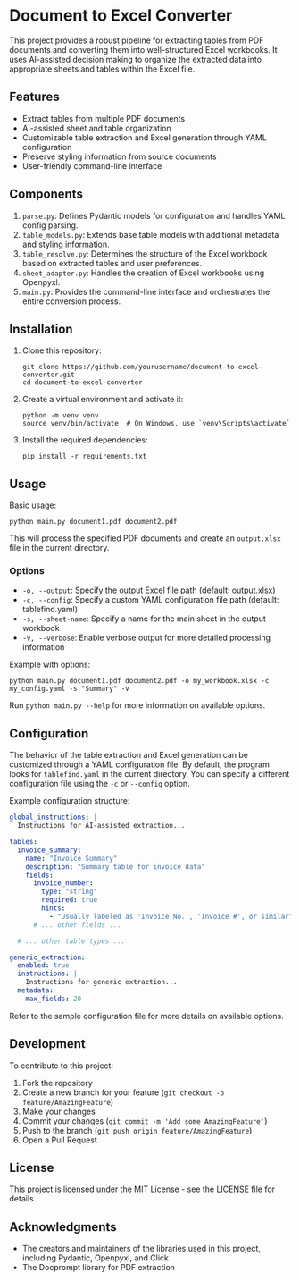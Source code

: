 # Document to Excel Converter

This project provides a robust pipeline for extracting tables from PDF documents and converting them into well-structured Excel workbooks. It uses AI-assisted decision making to organize the extracted data into appropriate sheets and tables within the Excel file.

## Features

- Extract tables from multiple PDF documents
- AI-assisted sheet and table organization
- Customizable table extraction and Excel generation through YAML configuration
- Preserve styling information from source documents
- User-friendly command-line interface

## Components

1. `parse.py`: Defines Pydantic models for configuration and handles YAML config parsing.
2. `table_models.py`: Extends base table models with additional metadata and styling information.
3. `table_resolve.py`: Determines the structure of the Excel workbook based on extracted tables and user preferences.
4. `sheet_adapter.py`: Handles the creation of Excel workbooks using Openpyxl.
5. `main.py`: Provides the command-line interface and orchestrates the entire conversion process.

## Installation

1. Clone this repository:
   ```
   git clone https://github.com/yourusername/document-to-excel-converter.git
   cd document-to-excel-converter
   ```

2. Create a virtual environment and activate it:
   ```
   python -m venv venv
   source venv/bin/activate  # On Windows, use `venv\Scripts\activate`
   ```

3. Install the required dependencies:
   ```
   pip install -r requirements.txt
   ```

## Usage

Basic usage:
```
python main.py document1.pdf document2.pdf
```

This will process the specified PDF documents and create an `output.xlsx` file in the current directory.

### Options

- `-o, --output`: Specify the output Excel file path (default: output.xlsx)
- `-c, --config`: Specify a custom YAML configuration file path (default: tablefind.yaml)
- `-s, --sheet-name`: Specify a name for the main sheet in the output workbook
- `-v, --verbose`: Enable verbose output for more detailed processing information

Example with options:
```
python main.py document1.pdf document2.pdf -o my_workbook.xlsx -c my_config.yaml -s "Summary" -v
```

Run `python main.py --help` for more information on available options.

## Configuration

The behavior of the table extraction and Excel generation can be customized through a YAML configuration file. By default, the program looks for `tablefind.yaml` in the current directory. You can specify a different configuration file using the `-c` or `--config` option.

Example configuration structure:
```yaml
global_instructions: |
  Instructions for AI-assisted extraction...

tables:
  invoice_summary:
    name: "Invoice Summary"
    description: "Summary table for invoice data"
    fields:
      invoice_number:
        type: "string"
        required: true
        hints:
          - "Usually labeled as 'Invoice No.', 'Invoice #', or similar"
      # ... other fields ...

  # ... other table types ...

generic_extraction:
  enabled: true
  instructions: |
    Instructions for generic extraction...
  metadata:
    max_fields: 20
```

Refer to the sample configuration file for more details on available options.

## Development

To contribute to this project:

1. Fork the repository
2. Create a new branch for your feature (`git checkout -b feature/AmazingFeature`)
3. Make your changes
4. Commit your changes (`git commit -m 'Add some AmazingFeature'`)
5. Push to the branch (`git push origin feature/AmazingFeature`)
6. Open a Pull Request

## License

This project is licensed under the MIT License - see the [LICENSE](LICENSE) file for details.

## Acknowledgments

- The creators and maintainers of the libraries used in this project, including Pydantic, Openpyxl, and Click
- The Docprompt library for PDF extraction